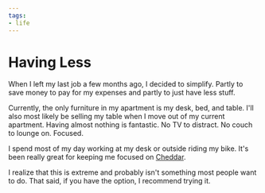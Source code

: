 ```yaml
---
tags:
- life
---
```


# Having Less

When I left my last job a few months ago, I decided to simplify. Partly to save money to pay for my expenses and partly to just have less stuff.

Currently, the only furniture in my apartment is my desk, bed, and table. I'll also most likely be selling my table when I move out of my current apartment. Having almost nothing is fantastic. No TV to distract. No couch to lounge on. Focused.

I spend most of my day working at my desk or outside riding my bike. It's been really great for keeping me focused on [Cheddar](https://cheddarapp.com).

I realize that this is extreme and probably isn't something most people want to do. That said, if you have the option, I recommend trying it.
